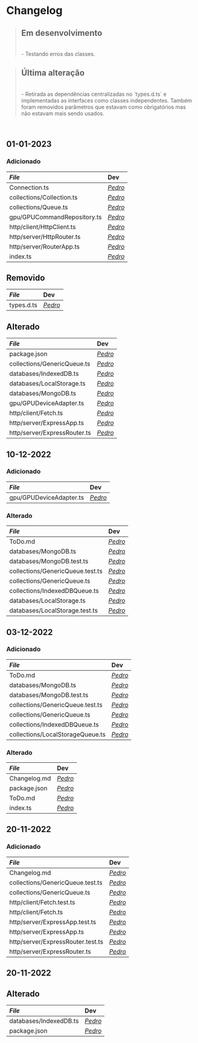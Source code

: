 # Changelog

> ## Em desenvolvimento
> <br>
>- Testando erros das classes.
>
> <br>
>

> ## Última alteração
> <br>
>- Retirada as dependências centralizadas no `types.d.ts` e implementadas as interfaces como 
>  classes independentes. Também foram removidos parâmetros que estavam como obrigatórios mas
>  não estavam mais sendo usados.
>
> <br>

<br>

## 01-01-2023
### Adicionado
|_File_ | Dev  |
|:------|:-----|
| Connection.ts               | [_Pedro_](https://github.com/dr2pedro) |
| collections/Collection.ts   | [_Pedro_](https://github.com/dr2pedro) |
| collections/Queue.ts        | [_Pedro_](https://github.com/dr2pedro) |
| gpu/GPUCommandRepository.ts | [_Pedro_](https://github.com/dr2pedro) |
| http/client/HttpClient.ts   | [_Pedro_](https://github.com/dr2pedro) |
| http/server/HttpRouter.ts   | [_Pedro_](https://github.com/dr2pedro) |
| http/server/RouterApp.ts    | [_Pedro_](https://github.com/dr2pedro) |
| index.ts                    | [_Pedro_](https://github.com/dr2pedro) |

## Removido
|_File_ | Dev  |
|:------|:-----|
| types.d.ts   | [_Pedro_](https://github.com/dr2pedro) |

## Alterado
|_File_ | Dev  |
|:------|:-----|
| package.json                 | [_Pedro_](https://github.com/dr2pedro) |
| collections/GenericQueue.ts  | [_Pedro_](https://github.com/dr2pedro) |
| databases/IndexedDB.ts       | [_Pedro_](https://github.com/dr2pedro) |
| databases/LocalStorage.ts    | [_Pedro_](https://github.com/dr2pedro) |
| databases/MongoDB.ts         | [_Pedro_](https://github.com/dr2pedro) |
| gpu/GPUDeviceAdapter.ts      | [_Pedro_](https://github.com/dr2pedro) |
| http/client/Fetch.ts         | [_Pedro_](https://github.com/dr2pedro) |
| http/server/ExpressApp.ts    | [_Pedro_](https://github.com/dr2pedro) |
| http/server/ExpressRouter.ts | [_Pedro_](https://github.com/dr2pedro) |

## 10-12-2022
### Adicionado
|_File_ | Dev  |
|:------|:-----|
| gpu/GPUDeviceAdapter.ts | [_Pedro_](https://github.com/dr2pedro) |

### Alterado
|_File_ | Dev  |
|:------|:-----|
| ToDo.md | [_Pedro_](https://github.com/dr2pedro) |
| databases/MongoDB.ts | [_Pedro_](https://github.com/dr2pedro) |
| databases/MongoDB.test.ts | [_Pedro_](https://github.com/dr2pedro) |
| collections/GenericQueue.test.ts | [_Pedro_](https://github.com/dr2pedro) |
| collections/GenericQueue.ts | [_Pedro_](https://github.com/dr2pedro) |
| collections/IndexedDBQueue.ts | [_Pedro_](https://github.com/dr2pedro) |
| databases/LocalStorage.ts | [_Pedro_](https://gitlab.com/dr2pedro) |
| databases/LocalStorage.test.ts | [_Pedro_](https://gitlab.com/dr2pedro) |


## 03-12-2022
### Adicionado
|_File_ | Dev  |
|:------|:-----|
| ToDo.md | [_Pedro_](https://github.com/dr2pedro) |
| databases/MongoDB.ts | [_Pedro_](https://github.com/dr2pedro) |
| databases/MongoDB.test.ts | [_Pedro_](https://github.com/dr2pedro) |
| collections/GenericQueue.test.ts | [_Pedro_](https://github.com/dr2pedro) |
| collections/GenericQueue.ts | [_Pedro_](https://github.com/dr2pedro) |
| collections/IndexedDBQueue.ts | [_Pedro_](https://github.com/dr2pedro) |
| collections/LocalStorageQueue.ts | [_Pedro_](https://github.com/dr2pedro) |

### Alterado
|_File_ | Dev  |
|:------|:-----|
| Changelog.md | [_Pedro_](https://github.com/dr2pedro) |
| package.json | [_Pedro_](https://github.com/dr2pedro) |
| ToDo.md      | [_Pedro_](https://github.com/dr2pedro) |
| index.ts     | [_Pedro_](https://github.com/dr2pedro) |

## 20-11-2022
### Adicionado
|_File_ | Dev  |
|:------|:-----|
| Changelog.md | [_Pedro_](https://github.com/dr2pedro) |
| collections/GenericQueue.test.ts | [_Pedro_](https://github.com/dr2pedro) |
| collections/GenericQueue.ts | [_Pedro_](https://github.com/dr2pedro) |
| http/client/Fetch.test.ts | [_Pedro_](https://github.com/dr2pedro) |
| http/client/Fetch.ts | [_Pedro_](https://github.com/dr2pedro) |
| http/server/ExpressApp.test.ts | [_Pedro_](https://github.com/dr2pedro) |
| http/server/ExpressApp.ts | [_Pedro_](https://github.com/dr2pedro) |
| http/server/ExpressRouter.test.ts | [_Pedro_](https://github.com/dr2pedro) |
| http/server/ExpressRouter.ts | [_Pedro_](https://github.com/dr2pedro) |

## 20-11-2022
## Alterado

|_File_ | Dev  |
|:------|:-----|
| databases/IndexedDB.ts | [_Pedro_](https://gitlab.com/dr2pedro) |
| package.json | [_Pedro_](https://github.com/dr2pedro) |
